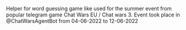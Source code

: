 Helper for word guessing game like used for the summer event from popular telegram game Chat Wars EU / Chat wars 3. Event took place in @ChatWarsAgentBot from 04-06-2022 to 12-06-2022
